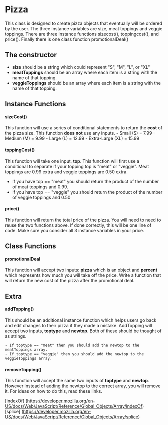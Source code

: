 # Pizza

This class is designed to create pizza objects that eventually will be ordered by the user. The three instance variables are size, meat toppings and veggie toppings. There are three instance functions sizecost(), toppingcost(), and price(). Finally there is one class function promotionalDeal()

## The constructor
  -  **size** should be a string which could represent "S", "M", "L", or "XL"
  -  **meatToppings** should be an array where each item is a string with the name of that topping.
  -  **veggieToppings** should be an array where each item is a string with the name of that topping.

## Instance Functions

#### sizeCost()
This function will use a series of conditional statements to return the **cost** of the pizza size. This function **does not** use any inputs.
    -  Small (S)  = 7.99
    -  Medium (M) = 9.99
    -  Large (L) = 12.99
    -  Extra-Large (XL) = 15.99

#### toppingCost()
This function will take one input, **top**. This function will first use a conditional to separate if your topping top is "meat" or "veggie". Meat toppings are 0.99 extra and veggie toppings are 0.50 extra.

  - If you have top == "meat" you should return the product of the number of meat toppings and 0.99.
  - If you have top == "veggie" you should return the product of the number of veggie toppings and 0.50

#### price()
This function will return the total price of the pizza. You will need to need to reuse the two functions above. If done correctly, this will be one line of code. Make sure you consider all 3 instance variables in your price.

## Class Functions

#### promotionalDeal
This function will accept two inputs: **pizza** which is an object and **percent** which represents how much you will take off the price. Write a function that will return the new cost of the pizza after the promotional deal.

## Extra

#### addTopping()
This should be an additional instance function which helps users go back and edit changes to their pizza if they made a mistake. AddTopping will accept two inputs, **toptype** and **newtop**. Both of these should be thought of as strings.

    - If toptype == "meat" then you should add the newtop to the meatToppings array.
    - If toptype == "veggie" then you should add the newtop to the veggieToppings array.

#### removeTopping()
This function will accept the same two inputs of **toptype** and **newtop**. However instead of adding the newtop to the correct array, you will remove it. For ideas on how to do this, read these links.

[indexOf] (https://developer.mozilla.org/en-US/docs/Web/JavaScript/Reference/Global_Objects/Array/indexOf)  
[splice] (https://developer.mozilla.org/en-US/docs/Web/JavaScript/Reference/Global_Objects/Array/splice)
